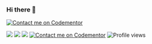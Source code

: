 ### Hi there 👋
[![Contact me on Codementor](https://www.codementor.io/m-badges/segunjosh/im-a-cm-b.svg)](https://www.codementor.io/@segunjosh?refer=badge)

[![](https://img.shields.io/badge/LinkedIn-segun-joshua)](https://www.linkedin.com/in/segun-joshua)
[![](https://img.shields.io/badge/Gmail-joshusegun%40gmail.com-red)](mailto:joshusegun@gmail.com)
[![](https://img.shields.io/badge/Twitter-%40boltannical-blue)](https://t.me/boltannical1)
[![Contact me on Codementor](https://www.codementor.io/m-badges/segunjosh/get-help.svg)](https://www.codementor.io/@segunjosh?refer=badge)
![Profile views](https://gpvc.arturio.dev/segunjosh)




<!--
**segunjosh/segunjosh** is a ✨ _special_ ✨ repository because its `README.md` (this file) appears on your GitHub profile.
![](https://github.com/segunjosh/segunjosh/blob/master/code2.png)


![GitHub stats](https://github-readme-stats.vercel.app/api?username=segunjosh&show_icons=true) 

Here are some ideas to get you started:

- 🔭 I’m currently working on ...
- 🌱 I’m currently learning ...
- 👯 I’m looking to collaborate on ...
- 🤔 I’m looking for help with ...
- 💬 Ask me about ...
- 📫 How to reach me: ...
- 😄 Pronouns: ...
- ⚡ Fun fact: ...
-->
